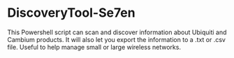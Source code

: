 # DiscoveryTool-Se7en
This Powershell script can scan and discover information about Ubiquiti and Cambium products. It will also let you export the information to a .txt or .csv file. Useful to help manage small or large wireless networks.
